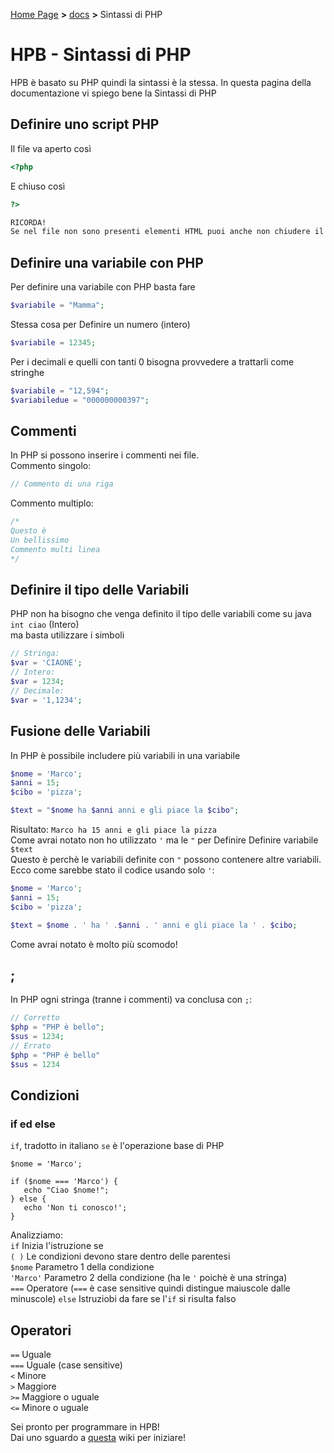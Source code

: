 [Home Page](https://dev.hpbdev.cf/) **>** [docs](https://dev.hpbdev.cf/docs/base) **>** Sintassi di PHP

# HPB - Sintassi di PHP
HPB è basato su PHP quindi la sintassi è la stessa.
In questa pagina della documentazione vi spiego bene la Sintassi di PHP

## Definire uno script PHP
Il file va aperto così
```php
<?php
```
E chiuso così 
```php
?>
```

```markdown
RICORDA!
Se nel file non sono presenti elementi HTML puoi anche non chiudere il file con ?>
```

## Definire una variabile con PHP
Per definire una variabile con PHP basta fare
```php
$variabile = "Mamma";
```
Stessa cosa per Definire un numero (intero)
```php
$variabile = 12345;
```
Per i decimali e quelli con tanti 0 bisogna provvedere a trattarli come stringhe
```php
$variabile = "12,594";
$variabiledue = "000000000397";
```

## Commenti
In PHP si possono inserire i commenti nei file.<br>
Commento singolo:
```php
// Commento di una riga
```
Commento multiplo:
```php
/*
Questo è
Un bellissimo
Commento multi linea
*/
```

## Definire il tipo delle Variabili
PHP non ha bisogno che venga definito il tipo delle variabili come su java `int ciao` (Intero)<br>
ma basta utilizzare i simboli
```php
// Stringa:
$var = 'CIAONE';
// Intero:
$var = 1234;
// Decimale:
$var = '1,1234';
```

## Fusione delle Variabili
In PHP è possibile includere più variabili in una variabile
```php
$nome = 'Marco';
$anni = 15;
$cibo = 'pizza';

$text = "$nome ha $anni anni e gli piace la $cibo";
```
Risultato: `Marco ha 15 anni e gli piace la pizza`<br>
Come avrai notato non ho utilizzato `'` ma le `"` per Definire Definire variabile `$text`<br>
Questo è perchè le variabili definite con `"` possono contenere altre variabili.<br>
Ecco come sarebbe stato il codice usando solo `'`:
```php
$nome = 'Marco';
$anni = 15;
$cibo = 'pizza';

$text = $nome . ' ha ' .$anni . ' anni e gli piace la ' . $cibo;
```
Come avrai notato è molto più scomodo!


## ;
In PHP ogni stringa (tranne i commenti) va conclusa con `;`:
```php
// Corretto
$php = "PHP è bello";
$sus = 1234;
// Errato
$php = "PHP è bello"
$sus = 1234
```

## Condizioni
### if ed else
`if`, tradotto in italiano `se` è l'operazione base di PHP
```
$nome = 'Marco';

if ($nome === 'Marco') {
   echo "Ciao $nome!";
} else {
   echo 'Non ti conosco!';
}
```
Analizziamo:<br>
`if` Inizia l'istruzione se <br>
`( )` Le condizioni devono stare dentro delle parentesi<br>
`$nome` Parametro 1 della condizione<br>
`'Marco'` Parametro 2 della condizione (ha le `'` poichè è una stringa)<br>
`===` Operatore (`===` è case sensitive quindi distingue maiuscole dalle minuscole)
`else` Istruziobi da fare se l'`if` si risulta falso

## Operatori
`==` Uguale<br>
`===` Uguale (case sensitive)<br>
`<` Minore<br>
`>` Maggiore<br>
`>=` Maggiore o uguale<br>
`<=` Minore o uguale


Sei pronto per programmare in HPB!<br>
Dai uno sguardo a [questa](https://dev.hpbdev.cf/docs/Funzioni) wiki per iniziare!



